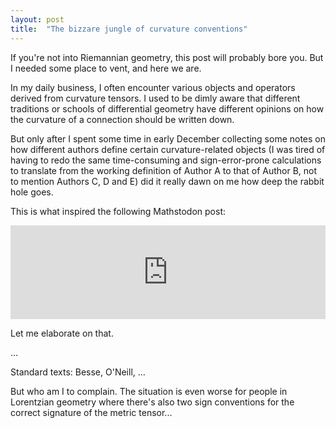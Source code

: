 ```yaml
---
layout: post
title:  "The bizzare jungle of curvature conventions"
---
```

If you're not into Riemannian geometry, this post will probably bore you. But I needed some place to vent, and here we are.

In my daily business, I often encounter various objects and operators derived from curvature tensors. I used to be dimly aware that different traditions or schools of differential geometry have different opinions on how the curvature of a connection should be written down.

But only after I spent some time in early December collecting some notes on how different authors define certain curvature-related objects (I was tired of having to redo the same time-consuming and sign-error-prone calculations to translate from the working definition of Author A to that of Author B, not to mention Authors C, D and E) did it really dawn on me how deep the rabbit hole goes.

This is what inspired the following Mathstodon post:
<iframe src="https://mathstodon.xyz/@pschwahn/111574803761132364/embed" class="mastodon-embed" style="max-width: 100%; border: 0" width="1000" allowfullscreen="allowfullscreen"></iframe><script src="https://mathstodon.xyz/embed.js" async="async"></script>

Let me elaborate on that.

...

Standard texts: Besse, O'Neill, ...

But who am I to complain. The situation is even worse for people in Lorentzian geometry where there's also two sign conventions for the correct signature of the metric tensor...
